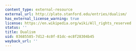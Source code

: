 ```yaml
---
content_type: external-resource
external_url: http://plato.stanford.edu/entries/dualism/
has_external_license_warning: true
license: https://en.wikipedia.org/wiki/All_rights_reserved
status: ''
title: Dualism
uid: 03685585-7d12-4c0f-81dc-ec8f28304b45
wayback_url: ''
---
```

